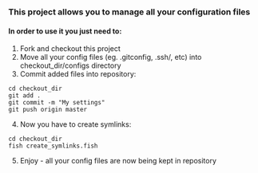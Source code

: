 ### This project allows you to manage all your configuration files

#### In order to use it you just need to:

1. Fork and checkout this project
2. Move all your config files (eg. .gitconfig, .ssh/, etc) into checkout_dir/configs directory
3. Commit added files into repository:
  ```
cd checkout_dir
git add .
git commit -m "My settings"
git push origin master
```

4. Now you have to create symlinks:
```
cd checkout_dir
fish create_symlinks.fish
```

5. Enjoy - all your config files are now being kept in repository
